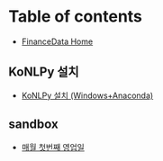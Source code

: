# Table of contents

* [FinanceData Home](README.md)

## KoNLPy 설치
* [KoNLPy 설치 \(Windows+Anaconda\)](konlpy/konlpy-windows-anaconda.md)

## sandbox
* [매월 첫번째 영업일](sandbox/first-bizday-of-the-month.md)

